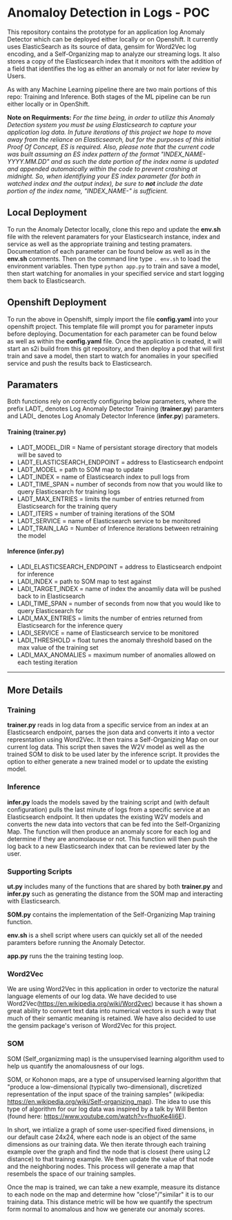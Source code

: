# Anomaloy Detection in Logs - POC 

This repository contains the prototype for an application log Anomaly Detector which can be deployed either locally or on Openshift. It currently uses ElasticSearch as its source of data, gensim for Word2Vec log encoding, and a Self-Organizing map to analyze our streaming logs. It also stores a copy of the Elasticsearch index that it monitors with the addition of a field that identifies the log as either an anomaly or not for later review by Users. 

As with any Machine Learning pipeline there are two main portions of this repo: Training and Inference. Both stages of the ML pipeline can be run either locally or in OpenShift.

**Note on Requirments:** *For the time being, in order to utilize this Anomaly Detection system you must be using Elasticsearch to capture your application log data. In future iterations of this project we hope to move away from the reliance on Elasticsearch, but for the purposes of this initial Proof Of Concept, ES is required. Also, please note that the current code was built assuming an ES index pattern of the format "INDEX_NAME-YYYY.MM.DD" and as such the date portion of the index name is updated and appended automaically within the code to prevent crashing at midnight. So, when identifiying your ES index parameter (for both in watched index and the output index), be sure to **not** include the date portion of the index name, "INDEX_NAME-" is sufficient.*    


## Local Deployment

To run the Anomaly Detector locally, clone this repo and update the **env.sh** file with the relevent paramaters for your Elasticsearch instance, index and service as well as the appropriate training and testing pramaters. Documentation of each parameter can be found below as well as in the **env.sh** comments. Then on the command line type `. env.sh` to load the environment variables. Then type `python app.py` to train and save a model, then start watching for anomalies in your specified service and start logging them back to Elasticsearch.  


## Openshift Deployment

To run the above in Openshift, simply import the file **config.yaml** into your openshift project. This template file will prompt you for parameter inputs before deploying. Documentation for each parameter can be found below as well as within the **config.yaml** file. Once the application is created, it will start an s2i build from this git repository, and then deploy a pod that will first train and save a model, then start to watch for anomalies in your specified service and push the results back to Elasticsearch.


## Paramaters

Both functions rely on correctly configuring below parameters, where the prefix LADT_ denotes Log Anomaly Detector Training (**trainer.py**) paramters and LADI_ denotes Log Anomaly Detector Inference (**infer.py**) parameters.

#### Training (trainer.py)

* LADT_MODEL_DIR = Name of persistant storage directory that models will be saved to
* LADT_ELASTICSEARCH_ENDPOINT = address to Elasticsearch endpoint
* LADT_MODEL = path to SOM map to update 
* LADT_INDEX = name of Elasticsearch index to pull logs from 
* LADT_TIME_SPAN = number of seconds from now that you would like to query Elasticsearch for training logs
* LADT_MAX_ENTRIES = limits the number of entries returned from Elasticsearch for the training query
* LADT_ITERS = number of training iterations of the SOM 
* LADT_SERVICE = name of Elasticsearch service to be monitored 
* LADT_TRAIN_LAG = Number of Inference iterations between retraining the model  



#### Inference (infer.py)

* LADI_ELASTICSEARCH_ENDPOINT = address to Elasticsearch endpoint for inference
* LADI_INDEX = path to SOM map to test against
* LADI_TARGET_INDEX = name of index the anoamliy data will be pushed back to in Elasticsearch
* LADI_TIME_SPAN = number of seconds from now that you would like to query Elasticsearch for
* LADI_MAX_ENTRIES = limits the number of entries returned from Elasticsearch for the inference query
* LADI_SERVICE = name of Elasticsearch service to be monitored 
* LADI_THRESHOLD = float tunes the anomaly threshold based on the max value of the training set
* LADI_MAX_ANOMALIES = maximum number of anomalies allowed on each testing iteration


--------------------------------


## More Details


### Training 

**trainer.py** reads in log data from a specific service from an index at an Elasticsearch endpoint, parses the json data and converts it into a vector represntation using Word2Vec. It then trains a Self-Organizing Map on our current log data. This script then saves the W2V model as well as the trained SOM to disk to be used later by the inference script. It provides the option to either generate a new trained model or to update the existing model. 


### Inference

**infer.py** loads the models saved by the training script and (with default configuration) pulls the last minute of logs from a specific service at an Elasticsearch endpoint. It then updates the existing W2V models and converts the new data into vectors that can be fed into the Self-Organizing Map. The function will then produce an anomaly score for each log and determine if they are anomolaouse or not. This function will then push the log back to a new Elasticsearch index that can be reviewed later by the user.  


### Supporting Scripts

 **ut.py** includes many of the functions that are shared by both **trainer.py** and **infer.py** such as generating the distance from the SOM map and interacting with Elasticsearch.

 **SOM.py** contains the implementation of the Self-Organizing Map training function. 

 **env.sh** is a shell script where users can quickly set all of the needed paramters before running the Anomaly Detector.  

 **app.py** runs the the training testing loop. 

### Word2Vec

We are using Word2Vec in this application in order to vectorize the natural language elements of our log data. We have decided to use Word2Vec(https://en.wikipedia.org/wiki/Word2vec) because it has shown a great ability to convert text data into numerical vectors in such a way that much of their semantic meaning is retained. We have also decided to use the gensim package's verison of Word2Vec for this project. 


### SOM

SOM (Self_organizming map) is the unsupervised learning algorithm used to help us quantify the anomalousness of our logs.  

SOM, or Kohonon maps, are a type of unsupervised learning algorithm that "produce a low-dimensional (typically two-dimensional), discretized representation of the input space of the training samples" (wikipedia: https://en.wikipedia.org/wiki/Self-organizing_map). The idea to use this type of algorithm for our log data was inspired by a talk by Will Benton (found here: https://www.youtube.com/watch?v=fhuoKe4li6E).

In short, we intialize a graph of some user-specified fixed dimensions, in our default case 24x24, where each node is an object of the same dimensions as our training data. We then iterate through each training example over the graph and find the node that is closest (here using L2 distance) to that trainng example. We then update the value of that node and the neighboring nodes. This process will generate a map that resembels the space of our training samples.

Once the map is trained, we can take a new example, measure its distance to each node on the map and determine how "close"/"similar" it is to our training data. This distance metric will be how we quantify the spectrum form normal to anomalous and how we generate our anomaly scores. 


